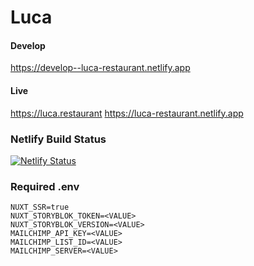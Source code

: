 # Luca

#### Develop
https://develop--luca-restaurant.netlify.app

#### Live
https://luca.restaurant
https://luca-restaurant.netlify.app

### Netlify Build Status
[![Netlify Status](https://api.netlify.com/api/v1/badges/0b4d99a9-fab4-40ce-9f0c-21c5c3d788ad/deploy-status)](https://app.netlify.com/sites/luca-restaurant/deploys)

### Required .env

```env
NUXT_SSR=true
NUXT_STORYBLOK_TOKEN=<VALUE>
NUXT_STORYBLOK_VERSION=<VALUE>
MAILCHIMP_API_KEY=<VALUE>
MAILCHIMP_LIST_ID=<VALUE>
MAILCHIMP_SERVER=<VALUE>
```

